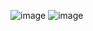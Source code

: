 ![image](https://github.com/abdirahman935/The-barbers/assets/61992650/001df4ca-7406-45ac-9996-72d0b175aa85)
![image](https://github.com/abdirahman935/The-barbers/assets/61992650/8fedbbe5-d0a1-4bc5-b687-02af18a15f89)
